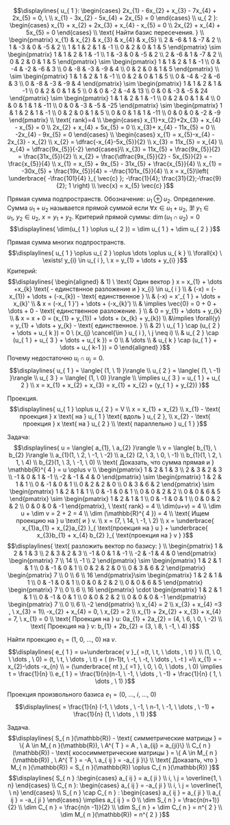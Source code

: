 $$\displaylines{
u_{ 1 }: \begin{cases}
2x_{1} - 6x_{2} + x_{3} - 7x_{4} + 2x_{5} = 0, \ \\
x_{1} - 3x_{2} - 5x_{4} + 2x_{5} = 0
\end{cases} \\
u_{ 2 }: \begin{cases}
x_{1} + x_{2} + 2x_{3} + x_{4} - x_{5} = 0 \\
2x_{2} + x_{4} + 5x_{5} = 0
\end{cases} \\
\text{ Найти базис пересечения. } \\
\begin{pmatrix}
x_{1} & x_{2} & x_{3} & x_{4} & x_{5} \\
2 & -6 & 1 & -7 & 2 \\
1 & -3 & 0 & -5 & 2 \\
1 & 1 & 2 & 1 & -1 \\
0 & 2 & 0 & 1 & 5
\end{pmatrix} \sim \begin{pmatrix}
1 & 1 & 2 & 1 & -1 \\
1 & -3 & 0 & -5 & 2 \\
2 & -6 & 1 & -7 & 2 \\
0 & 2 & 0 & 1 & 5
\end{pmatrix} \sim \begin{pmatrix}
1 & 1 & 2 & 1 & -1 \\
0 & -4 & -2 & -6 & 3 \\
0 & -8 & -3 & -9 & 4 \\
0 & 2 & 0 & 1 & 5
\end{pmatrix} \\
\sim \begin{pmatrix}
1 & 1 & 2 & 1 & -1 \\
0 & 2 & 0 & 1 & 5 \\
0 & -4 & -2 & -6 & 3 \\
0 & -8 & -3 & -9 & 4  
\end{pmatrix} \sim \begin{pmatrix}
1 & 1 & 2 & 1 & -1 \\
0 & 2 & 0 & 1 & 5 \\
0 & 0 & -2 & -4 & 13 \\
0 & 0 & -3 & -5 & 24
\end{pmatrix} \sim \begin{pmatrix}
1 & 1 & 2 & 1 & -1 \\
0 & 2 & 0 & 1 & 4 \\
0 & 0 & 1 & 1 & -11 \\
0 & 0 & -3 & -5 & -25
\end{pmatrix} \sim \begin{pmatrix}
1 & 1 & 2 & 1 & -1 \\
0 & 2 & 0 & 1 & 5 \\
0 & 0 & 1 & 1 & -11 \\
0 & 0 & 0 & -2 & -9
\end{pmatrix} \\
\text{ rank}=4 \\
\begin{cases}
x_{1}+x_{2}+2x_{3} + x_{4} - x_{5} = 0 \\
2x_{2} + x_{4} + 5x_{5} = 0 \\
x_{3}+ x_{4} - 11x_{5} = 0 \\
-2x_{4} - 9x_{5} = 0
\end{cases} \\
\begin{cases}
x_{1} = x_{5}-x_{4} - 2x_{3} - x_{2} \\
x_{2} = \dfrac{-x_{4}-5x_{5}}{2} \\
x_{3} = 11x_{5} = x_{4} \\
x_{4} = \dfrac{9x_{5}}{-2}
\end{cases}\\
x_{3} = 11x_{5} + \frac{9x_{5}}{2} = \frac{31x_{5}}{2} \\
x_{2} = \frac{\dfrac{9x_{5}}{2} - 5x_{5}}{2} = -\frac{x_{5}}{4} \\
x_{1} = x_{5} + 9x_{5} - 31x_{5} + \frac{x_{5}}{4} \\
x_{1} = -30x_{5} + \frac{19x_{5}}{4} = -\frac{101x_{5}}{4} \\
x = x_{5}\left( \underbrace{ -\frac{101}{4} }_{ \vec{c} }; -\frac{1}{4}; \frac{31}{2};-\frac{9}{2}; 1 \right) \\
\vec{x} = x_{5} \vec{c}
}$$

Прямая сумма подпространств.
Обозначение: ${\displaystyle u_{ 1 } \oplus u_{ 2 }}$.
Определение. Сумма ${\displaystyle u_{ 1 } + u_{ 2 }}$ называется прямой суммой если ${\displaystyle \forall{x} \in u_{ 1 } + u_{ 2 }, \ \exists! \ y_{1} \in u_{ 1 }, \ y_{2} \in u_{ 2 }, \ x = y_{1} + y_{2}}$.
Критерий прямой суммы: ${\displaystyle \dim(u_{ 1 } \cap u_{ 2 }) = 0}$
$$\displaylines{
\dim(u_{ 1 } \oplus u_{ 2 }) = \dim u_{ 1 } + \dim u_{ 2 }
}$$

Прямая сумма многих подпространств.
$$\displaylines{
u_{ 1 } \oplus u_{ 2 } \oplus \dots \oplus u_{ k } \\
\forall{x} \ \exists! y_{i} \in  u_{ i }, \  x = y_{1} + \dots + y_{i}
}$$
Критерий:
$$\displaylines{
\begin{aligned}
& 1) \ \text{ Один вектор } x = x_{1} + \dots +x_{k} \text{ - единствнное разложение и } x_{i} \in  u_{ i } \\
& (-x) = (-x_{1}) + \dots + (-x_{k}) - \text{ единственное } \\
& (-x) = x'_{ 1 } + \dots + x_{k}' \\
& x = (-x_{ 1 }') + \dots + (-x_{k}') \\
& \implies \vec{0} = 0 + 0 + \dots + 0 - \text{ единственное разложение. } \\
& 0 = y_{1} + \dots + y_{k} \\
& x = x + 0 = (x_{1} + y_{1}) + \dots + (x_{k} + y_{k}) \\ 
&\implies \forall{y} = y_{1} + \dots + y_{k} - \text{ единственное. } \\
& 2) \ u_{ 1 } \cap (u_{ 2 } + \dots + u_{ k }) = 0 \ (x_{j} \cancel{\in } u_{ i }, \  j \neq i) \\
& u_{ 2 } \cap (u_{ 1 } + u_{ 3 } + \dots + u_{ k }) = 0  \\
& \dots \\ 
& u_{ k } \cap (u_{ 1 } + \dots + u_{ k-1 }) = 0
\end{aligned}
}$$
Почему недостаточно ${\displaystyle u_{ i } \cap u_{ j } = 0}$.
$$\displaylines{
u_{ 1 } = \langle{ (1, \  1) }\rangle \\
u_{ 2 } = \langle{ (1, \  -1) }\rangle \\
u_{ 3 } = \langle{ (1, \  0) }\rangle \\
\implies u_{ 3 } = u_{ 1 } + u_{ 2 } \\
x = x_{1} + x_{2} + x_{3} = x_{1} + x_{2} + (y_{ 1 } + y_{2})
}$$

Проекция.
$$\displaylines{
u_{ 1 } \oplus u_{ 2 } = V \\
x = x_{1} + x_{2} \\
x_{1} - \text{ проекция } x \text{ на } u_{ 1 } \text{ вдоль } u_{ 2 }, \\
x_{2} - \text{ проекция } x \text{ на } u_{ 2 } \\
\text{ параллельно } u_{ 1 }
}$$

Задача:
$$\displaylines{
u = \langle{ a_{1}, \  a_{2} }\rangle \\
v = \langle{ b_{1}, \  b_{2} }\rangle \\
a_{1}(1, \  2, \  -1, \  -2) \\
a_{2} (2, \  3, \  0, \  -1) \\
b_{1}(1, \  2, \  1, \  4) \\
b_{2}(1, \  3, \  -1, \  0) \\
\text{ Доказать, что сумма прямая и } \mathbb{R}^{ 4 } = u \oplus v \\
\begin{pmatrix}
1 & 2 & 1 & 3 \\
2 & 3 & 2 & 3 \\
-1 & 0 & 1 & -1 \\
-2 & -1 & 4 & 0
\end{pmatrix} \sim \begin{pmatrix}
1 & 2 & 1 & 1 \\
0 & -1 & 0 & 1 \\
0 & 2 & 2 & 0 \\
0 & 3 & 6 & 2
\end{pmatrix} \sim \begin{pmatrix}
1 & 2 & 1 & 1 \\
0 & -1 & 0 & 1 \\
0 & 0 & 2 & 2 \\
0 & 0 & 6 & 5
\end{pmatrix} \sim \begin{pmatrix}
1 & 2 & 1 & 1 \\
0 & -1 & 0 & 1 \\
0 & 0 & 2 & 2 \\
0 & 0 & 0 & -1
\end{pmatrix}, \  \text{ rank} = 4 \\
\dim(u+v) = 4 \\
\dim u + \dim v = 2 + 2 = 4 \\
\dim (\mathbb{R}^{ 4 }) = 4 \\
\text{ Ищем проекцию на } u \text{ и } v. \\
x = (7, \  14, \  -1, \  2) \\
x = \underbrace{ x_{1}a_{1} + x_{2}a_{2} }_{ \text{проекция на } u   } + \underbrace{ x_{3}b_{1} + x_{4} b_{2} }_{ \text{проекция на } v }
}$$
$$\displaylines{
\text{ разложить вектор по базису: } \\
\begin{pmatrix}
1 & 2 & 1 & 3 \\
2 & 3 & 2 & 3 \\
-1 & 0 & 1 & -1 \\
-2 & -1 & 4 & 0
\end{pmatrix} \begin{pmatrix}
7 \\
14 \\
-1 \\
2
\end{pmatrix} \sim \begin{pmatrix}
1 & 2 & 1 & 1 \\
0 & -1 & 0 & 1 \\
0 & 2 & 2 & 0 \\
0 & 3 & 6 & 2
\end{pmatrix} \begin{pmatrix}
7 \\
0 \\
6 \\
16
\end{pmatrix}\sim \begin{pmatrix}
1 & 2 & 1 & 1 \\
0 & -1 & 0 & 1 \\
0 & 0 & 2 & 2 \\
0 & 0 & 6 & 5
\end{pmatrix} \begin{pmatrix}
7 \\
0 \\
6 \\
16
\end{pmatrix} \cdot  \begin{pmatrix}
1 & 2 & 1 & 1 \\
0 & -1 & 0 & 1 \\
0 & 0 & 2 & 2 \\
0 & 0 & 0 & -1
\end{pmatrix} \begin{pmatrix}
7 \\
0 \\
6 \\
-2
\end{pmatrix} \\
x_{4} = 2 \\
x_{3} + x_{4} =3 , \  x_{3} = 1\\
-x_{2} + x_{4} = 0, \  x_{2} = 2 \\
x_{1} + 2x_{2} + x_{3} + x_{4} = 7, \  x_{1} = 0 \\
\text{ Проекция на } u: 0a_{1} + 2a_{2} = (4, \  6, \  0, \  -2) \\
\text{ Проекция на } v: b_{1} + 2b_{2} = (3, \  8, \  -1, \  4)
}$$

Найти проекцию ${\displaystyle e_{ 1 } = (1, \ 0, \ \dots, \ 0)}$ на ${\displaystyle v}$.
$$\displaylines{
e_{ 1 } = u+\underbrace{ v }_{ =(t, \  t, \  \dots , \  t) } \\
(1, \  0, \  \dots , \  0) = (t, \  t, \ \dots , \  t) + ( (n-1)t, \  -t, \  -t, \  \dots , \ -t ) =\\
x_{1} = -x_{2}-\dots -x_{n} \\
= (\underbrace{ nt }_{ =1 }, \  0, \  0, \  \dots , \  0) \implies  t = \frac{1}{n} \\
e_{ 1 } = \frac{1}{n}(n-1, \  -1, \  \dots , \  -1) + \frac{1}{n} ( 1, \  \dots , \  1)
}$$

Проекция произвольного базиса ${\displaystyle e_{ 1 } = (0, \ \dots, \ i, \ \dots, \  0)}$
$$\displaylines{
= \frac{1}{n} (-1, \  \dots , \  -1, \  n-1, \  -1, \  \dots , \  -1) + \frac{1}{n} (1, \  \dots , \  1)
}$$

Задача.
$$\displaylines{
S_{ n }(\mathbb{R}) - \text{ симметрические матрицы } = \{ A \in M_{ n }(\mathbb{R}), \  A^{ T } = A , \  a_{ij} = a_{ji}\} \\
C_{ n }(\mathbb{R}) - \text{ кососимметрические матрицы } = \{ A \in  M_{ n }(\mathbb{R}) , \   A^{ T } = -A, \  a_{ ij } = -a_{ ji }\} \\
\text{ Доказать, что } M_{ n }(\mathbb{R}) = S_{ n }(\mathbb{R}) \oplus C_{ n }(\mathbb{R})
}$$
$$\displaylines{
S_{ n } :\begin{cases}
a_{ ij } = a_{ ji }  \\
i, \  j = \overline{1, \  n}
\end{cases} \\
C_{ n }: \begin{cases}
 a_{ ij } = -a_{ ji } \\
i, \  j = \overline{1, \  n}
\end{cases} \\
S_{ n } \cap  C_{ n } : \begin{cases}
a_{ ij } = a_{ ji } \\
a_{ ij } = -a_{ ji }
\end{cases} \implies a_{ ij } = 0 \\
\dim S_{ n } = \frac{n(n+1)}{2} \\
\dim C_{ n } = \frac{n(n -1)}{2} \\
\dim S_{ n } + \dim C_{ n } = n^{ 2 } \\
\dim M_{ n }(\mathbb{R}) = n^{ 2 }
}$$

